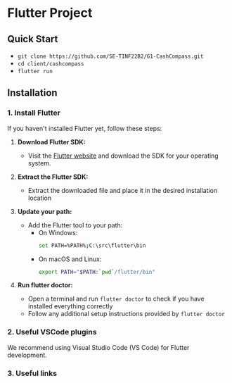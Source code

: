 # Flutter Project

## Quick Start
- `git clone https://github.com/SE-TINF22B2/G1-CashCompass.git`
- `cd client/cashcompass`
- `flutter run`


## Installation

### 1. Install Flutter
If you haven't installed Flutter yet, follow these steps:

1. **Download Flutter SDK:**
   - Visit the [Flutter website](https://flutter.dev/docs/get-started/install) and download the SDK for your operating system.
   
2. **Extract the Flutter SDK:**
   - Extract the downloaded file and place it in the desired installation location

3. **Update your path:**
   - Add the Flutter tool to your path:
     - On Windows: 
       ```sh
       set PATH=%PATH%;C:\src\flutter\bin
       ```
     - On macOS and Linux:
       ```sh
       export PATH="$PATH:`pwd`/flutter/bin"
       ```

4. **Run flutter doctor:**
   - Open a terminal and run `flutter doctor` to check if you have installed everything correctly
   - Follow any additional setup instructions provided by `flutter doctor`

### 2. Useful VSCode plugins
We recommend using Visual Studio Code (VS Code) for Flutter development. 

### 3. Useful links

